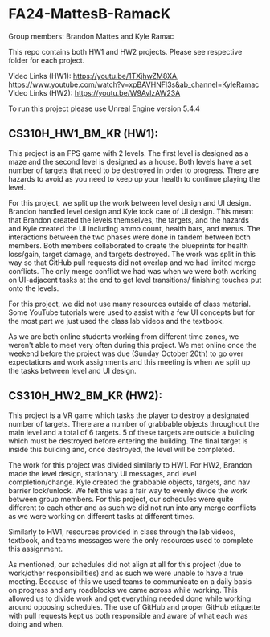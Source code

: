 # FA24-MattesB-RamacK

Group members: Brandon Mattes and Kyle Ramac

This repo contains both HW1 and HW2 projects. Please see respective folder for each project.

Video Links (HW1): https://youtu.be/1TXjhwZM8XA, https://www.youtube.com/watch?v=xpBAVHNFl3s&ab_channel=KyleRamac
Video Links (HW2): https://youtu.be/W9AvlzAW23A

To run this project please use Unreal Engine version 5.4.4

## CS310H_HW1_BM_KR (HW1):
This project is an FPS game with 2 levels. The first level is designed as a maze and the second level is designed as a house. Both levels
have a set number of targets that need to be destroyed in order to progress. There are hazards to avoid as you need to keep up your 
health to continue playing the level.

For this project, we split up the work between level design and UI design. Brandon handled level design and Kyle took care of UI design.
This meant that Brandon created the levels themselves, the targets, and the hazards and Kyle created the UI including ammo count,
health bars, and menus. The interactions between the two phases were done in tandem between both members. Both members collaborated
to create the blueprints for health loss/gain, target damage, and targets destroyed. The work was split in this way so that GitHub
pull requests did not overlap and we had limited merge conflicts. The only merge conflict we had was when we were both working on
UI-adjacent tasks at the end to get level transitions/ finishing touches put onto the levels.

For this project, we did not use many resources outside of class material. Some YouTube tutorials were used to assist with a few UI concepts
but for the most part we just used the class lab videos and the textbook.

As we are both online students working from different time zones, we weren't able to meet very often during this project. We met online once
the weekend before the project was due (Sunday October 20th) to go over expectations and work assignments and this meeting is when we split
up the tasks between level and UI design.

## CS310H_HW2_BM_KR (HW2):
This project is a VR game which tasks the player to destroy a designated number of targets. There are a number of grabbable objects throughout
the main level and a total of 6 targets. 5 of these targets are outside a building which must be destroyed before entering the building.
The final target is inside this building and, once destroyed, the level will be completed.

The work for this project was divided similarly to HW1. For HW2, Brandon made the level design, stationary UI messages, and level completion/change.
Kyle created the grabbable objects, targets, and nav barrier lock/unlock. We felt this was a fair way to evenly divide the work between group members.
For this project, our schedules were quite different to each other and as such we did not run into any merge conflicts as we were working on
different tasks at different times.

Similarly to HW1, resources provided in class through the lab videos, textbook, and teams messages were the only resources used to complete
this assignment.

As mentioned, our schedules did not align at all for this project (due to work/other responsibilities) and as such we were unable to have a
true meeting. Because of this we used teams to communicate on a daily basis on progress and any roadblocks we came across while working. This allowed
us to divide work and get everything needed done while working around opposing schedules. The use of GitHub and proper GitHub etiquette with pull
requests kept us both responsible and aware of what each was doing and when.
